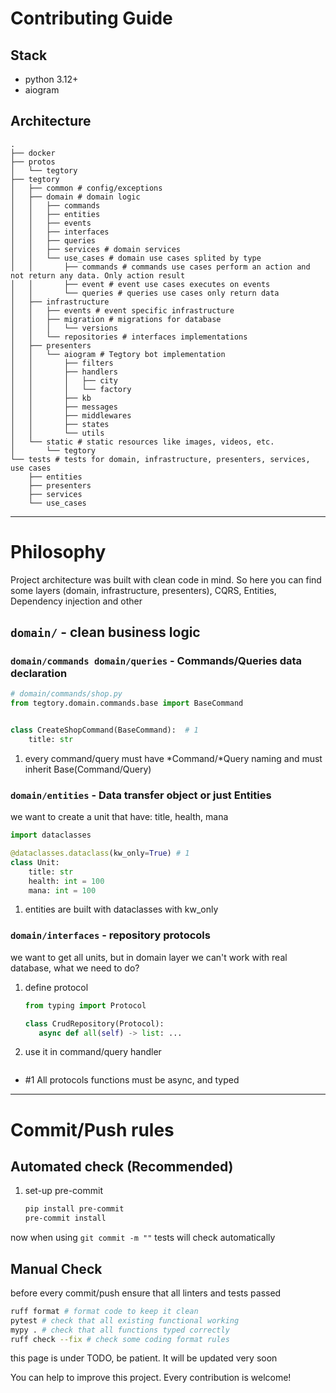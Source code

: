 # Contributing Guide

## Stack

- python 3.12+
- aiogram

## Architecture

```text
.
├── docker
├── protos
│   └── tegtory
├── tegtory
│   ├── common # config/exceptions
│   ├── domain # domain logic
│   │   ├── commands
│   │   ├── entities
│   │   ├── events
│   │   ├── interfaces
│   │   ├── queries
│   │   ├── services # domain services
│   │   └── use_cases # domain use cases splited by type
│   │       ├── commands # commands use cases perform an action and not return any data. Only action result
│   │       ├── event # event use cases executes on events
│   │       └── queries # queries use cases only return data
│   ├── infrastructure
│   │   ├── events # event specific infrastructure
│   │   ├── migration # migrations for database
│   │   │   └── versions
│   │   └── repositories # interfaces implementations
│   ├── presenters
│   │   └── aiogram # Tegtory bot implementation
│   │       ├── filters
│   │       ├── handlers
│   │       │   ├── city
│   │       │   └── factory
│   │       ├── kb
│   │       ├── messages
│   │       ├── middlewares
│   │       ├── states
│   │       └── utils
│   └── static # static resources like images, videos, etc.
│       └── tegtory
└── tests # tests for domain, infrastructure, presenters, services, use cases
    ├── entities
    ├── presenters
    ├── services
    └── use_cases
```

---

# Philosophy

Project architecture was built with clean code in mind. So here you can find some layers (domain, infrastructure, presenters), CQRS, Entities, Dependency injection and other

## `domain/` - clean business logic

### `domain/commands domain/queries` - Commands/Queries data declaration

```python
# domain/commands/shop.py
from tegtory.domain.commands.base import BaseCommand


class CreateShopCommand(BaseCommand):  # 1
    title: str
```

1. every command/query must have *Command/*Query naming and must inherit Base(Command/Query)

### `domain/entities` - Data transfer object or just Entities

we want to create a unit that have: title, health, mana

```python
import dataclasses

@dataclasses.dataclass(kw_only=True) # 1
class Unit:
    title: str
    health: int = 100
    mana: int = 100
```

1. entities are built with dataclasses with kw_only

### `domain/interfaces` - repository protocols

we want to get all units, but in domain layer we can't work with real database, what we need to do?

1. define protocol

    ```python
   from typing import Protocol
   
   class CrudRepository(Protocol):
       async def all(self) -> list: ...
    ```

2. use it in command/query handler
    ```python

    ```


- #1 All protocols functions must be async, and typed

---


# Commit/Push rules

## Automated check (Recommended)

1. set-up pre-commit
   ```bash
   pip install pre-commit
   pre-commit install
   ```

now when using `git commit -m ""` tests will check automatically

## Manual Check

before every commit/push ensure that all linters and tests passed

```bash
ruff format # format code to keep it clean
pytest # check that all existing functional working
mypy . # check that all functions typed correctly
ruff check --fix # check some coding format rules
```

this page is under TODO, be patient. It will be updated very soon

You can help to improve this project. Every contribution is welcome!
